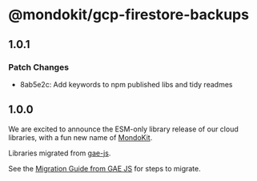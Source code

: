 # @mondokit/gcp-firestore-backups

## 1.0.1

### Patch Changes

- 8ab5e2c: Add keywords to npm published libs and tidy readmes

## 1.0.0

We are excited to announce the ESM-only library release of our cloud libraries, with a fun new name of [MondoKit](https://mondokit.dev/).

Libraries migrated from [gae-js](https://github.com/mondo-mob/gae-js).

See the [Migration Guide from GAE JS](https://mondokit.dev/migration-from-gae-js) for steps to migrate.
